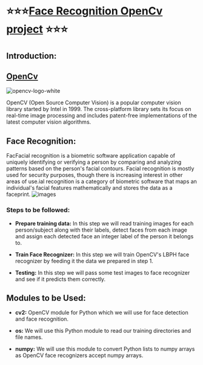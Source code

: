 # :star::star::star:[Face Recognition OpenCv project](https://github.com/sam2702/Face-Recognition-OpenCv-project)  :star::star::star:
## Introduction:
## [OpenCv](https://en.wikipedia.org/wiki/OpenCV)
![opencv-logo-white](https://user-images.githubusercontent.com/29937202/42703544-832ec5c8-86ea-11e8-91ca-68376e185d23.png)

OpenCV (Open Source Computer Vision) is a popular computer vision library started by Intel in 1999. The cross-platform library sets its focus on real-time image processing and includes patent-free implementations of the latest computer vision algorithms.
## Face Recognition:
FacFacial recognition is a biometric software application capable of uniquely identifying or verifying a person by comparing and analyzing patterns based on the person's facial contours. Facial recognition is mostly used for security purposes, though there is increasing interest in other areas of use.ial recognition is a category of biometric software that maps an individual's facial features mathematically and stores the data as a faceprint.
![images](https://user-images.githubusercontent.com/29937202/42703916-9c0c4b8c-86eb-11e8-8a17-282f0e316f1e.jpg)

### Steps to be followed:

- **Prepare training data:** In this step we will read training images for each person/subject along with their labels, detect faces from                               each image and assign each detected face an integer label of the person it belongs to.

- **Train Face Recognizer:** In this step we will train OpenCV's LBPH face recognizer by feeding it the data we prepared in step 1.

- **Testing:** In this step we will pass some test images to face recognizer and see if it predicts them correctly.


## Modules to be Used:

- **cv2:** OpenCV module for Python which we will use for face detection and face recognition.

- **os:** We will use this Python module to read our training directories and file names.

- **numpy:** We will use this module to convert Python lists to numpy arrays as OpenCV face recognizers accept numpy arrays.



